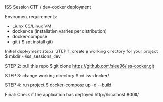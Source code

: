 ISS Session CTF / dev-docker deployment

Enviroment requirements:
  - Liunx OS/Linux VM
  - docker-ce (installation varries per distribution)
  - docker-compose  
  - git ( $ apt install git) 

Initial deployment steps:
  STEP 1: 
    create a working directory for your project
    $ mkdir ~/iss_sessions_dev

  STEP 2:
    pull this repo
    $ git clone https://github.com/slee96/iss-docker.git

  STEP 3:
    change working directory
    $ cd iss-docker/

  STEP 4:
    run project 
    $ docker-compose up -d --build 

  Final:
    Check if the application has deployed
    http://localhost:8000/



